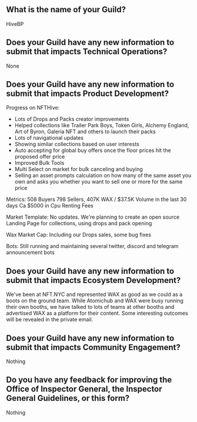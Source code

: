 ## What is the name of your Guild?

HiveBP

## Does your Guild have any new information to submit that impacts Technical Operations?

None

## Does your Guild have any new information to submit that impacts Product Development?

Progress on NFTHive:
- Lots of Drops and Packs creator improvements
- Helped collections like Trailer Park Boys, Token Girls, Alchemy England, Art of Byron, Galeria NFT and others to launch their packs
- Lots of navigational updates
- Showing similar collections based on user interests
- Auto accepting for global buy offers once the floor prices hit the proposed offer price
- Improved Bulk Tools
- Multi Select on market for bulk canceling and buying
- Selling an asset prompts calculation on how many of the same asset you own and asks you whether you want to sell one or more for the same price


Metrics: 508 Buyers 798 Sellers, 407K WAX / $37.5K Volume in the last 30 days
Ca $5000 in Cpu Renting Fees

Market Template:
No updates. We're planning to create an open source Landing Page for collections, using drops and pack opening

Wax Market Cap:
Including our Drops sales, some bug fixes

Bots:
Still running and maintaining several twitter, discord and telegram announcement bots

## Does your Guild have any new information to submit that impacts Ecosystem Development?

We've been at NFT.NYC and represented WAX as good as we could as a boots on the ground team. 
While Atomichub and WAX were busy running their own booths, we have talked to lots of teams at other booths and advertised WAX as a platform for their content. Some interesting outcomes will be revealed in the private email.

## Does your Guild have any new information to submit that impacts Community Engagement?

Nothing

## Do you have any feedback for improving the Office of Inspector General, the Inspector General Guidelines, or this form?

Nothing